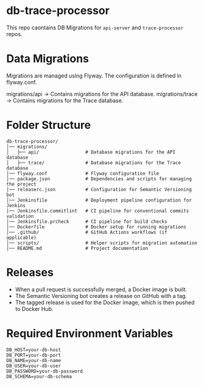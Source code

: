 # db-trace-processor
This repo caontains DB Migrations for `api-server` and `trace-processor` repos.

# Data Migrations
Migrations are managed using Flyway. The configuration is defined in flyway.conf.

migrations/api → Contains migrations for the API database.
migrations/trace → Contains migrations for the Trace database.

# Folder Structure
```
db-trace-processor/
│── migrations/
│   ├── api/                 # Database migrations for the API database
│   ├── trace/               # Database migrations for the Trace database
│── flyway.conf              # Flyway configuration file
│── package.json             # Dependencies and scripts for managing the project
│── releaserc.json           # Configuration for Semantic Versioning bot
│── Jenkinsfile              # Deployment pipeline configuration for Jenkins
│── Jenkinsfile.commitlint   # CI pipeline for conventional commits validation
│── Jenkinsfile.prcheck      # CI pipeline for build checks
│── Dockerfile               # Docker setup for running migrations
│── .github/                 # GitHub Actions workflows (if applicable)
│── scripts/                 # Helper scripts for migration automation
│── README.md                # Project documentation

```

# Releases
- When a pull request is successfully merged, a Docker image is built.
- The Semantic Versioning bot creates a release on GitHub with a tag.
- The tagged release is used for the Docker image, which is then pushed to Docker Hub.

# Required Environment Variables
```
DB_HOST=your-db-host
DB_PORT=your-db-port
DB_NAME=your-db-name
DB_USER=your-db-user
DB_PASSWORD=your-db-password
DB_SCHEMA=your-db-schema
```
